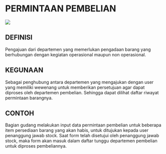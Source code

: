 # PERMINTAAN PEMBELIAN

![](_media/id/pembelian/permintaan-pembelian.jpg)

## DEFINISI
Pengajuan dari departemen yang memerlukan pengadaan barang yang berhubungan dengan kegiatan operasional maupun non operasional.

## KEGUNAAN
Sebagai penghubung antara departemen yang mengajukan dengan user yang memiliki wewenang untuk memberikan persetujuan agar dapat diproses oleh departemen pembelian. Sehingga dapat dilihat daftar riwayat permintaan barangnya.

## CONTOH
Bagian gudang melakukan input data permintaan pembelian untuk beberapa item persediaan barang yang akan habis, untuk ditujukan kepada user penanggung jawab stock. Saat form telah disetujui oleh penanggung jawab stock, maka form akan masuk dalam daftar tunggu departemen pembelian untuk diproses pembeliannya.

